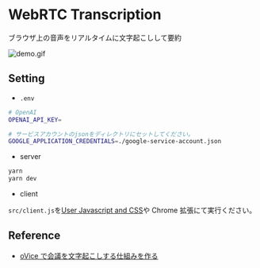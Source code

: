 # WebRTC Transcription

ブラウザ上の音声をリアルタイムに文字起こしして要約

![demo.gif](https://qiita-image-store.s3.ap-northeast-1.amazonaws.com/0/142791/074f52bf-ac31-5bca-9a49-8a2604a506be.gif)

## Setting

- `.env`

```sh
# OpenAI
OPENAI_API_KEY=

# サービスアカウントのjsonをディレクトリにセットしてください。
GOOGLE_APPLICATION_CREDENTIALS=./google-service-account.json
```

- server

```sh
yarn
yarn dev
```

- client

`src/client.js`を[User Javascript and CSS](https://chromewebstore.google.com/detail/user-javascript-and-css/nbhcbdghjpllgmfilhnhkllmkecfmpld?hl=ja&pli=1)や Chrome 拡張にて実行ください。

## Reference

- [oVice で会議を文字起こしする仕組みを作る]()
